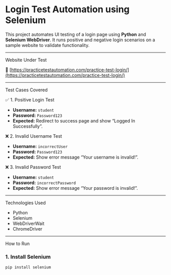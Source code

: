 #  Login Test Automation using Selenium

This project automates UI testing of a login page using **Python** and **Selenium WebDriver**. It runs positive and negative login scenarios on a sample website to validate functionality.

---

  Website Under Test

🔗 [https://practicetestautomation.com/practice-test-login/](https://practicetestautomation.com/practice-test-login/)

---

  Test Cases Covered

 ✅ 1. Positive Login Test
- **Username:** `student`
- **Password:** `Password123`
- **Expected:** Redirect to success page and show “Logged In Successfully”.

 ❌ 2. Invalid Username Test
- **Username:** `incorrectUser`
- **Password:** `Password123`
- **Expected:** Show error message “Your username is invalid!”.

 ❌ 3. Invalid Password Test
- **Username:** `student`
- **Password:** `incorrectPassword`
- **Expected:** Show error message “Your password is invalid!”.

---

 Technologies Used

- Python
- Selenium
- WebDriverWait
- ChromeDriver

---

 How to Run

### 1. Install Selenium
```bash
pip install selenium
